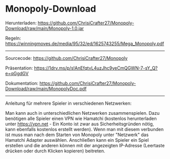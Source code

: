 # Monopoly-Download

Herunterladen: https://github.com/ChrisiCrafter27/Monopoly-Download/raw/main/Monopoly-1.0.jar

Regeln: https://winningmoves.de/media/95/32/ed/1625743255/Mega_Monopoly.pdf

-------------------------------------------------------------------------------------------------------

Sourcecode: https://github.com/ChrisiCrafter27/Monopoly

Präsentation: https://1drv.ms/p/s!AnEfqtvL4uzJhc9yeCmQGWN-7-sY_Q?e=qGgdGV

Dokumentation: https://github.com/ChrisiCrafter27/Monopoly-Download/raw/main/MonopolyDoc.pdf

-------------------------------------------------------------------------------------------------------

Anleitung für mehrere Spieler in verschiedenen Netzwerken:

Man kann auch in unterschiedlichen Netzwerken zusammenspielen. Dazu benötigen alle Spieler einen VPN wie Hamatchi (kostenlos herunterladen unter https://vpn.net - Ein Konto ist zwar aus Sicherheitsgründen nötig, kann ebenfalls kostenlos erstellt werden). Wenn man mit diesem verbunden ist muss man nach dem Starten von Monopoly unter "Netzwerk" das Hamatchi Adapter auswählen. Anschließen kann ein Spieler ein Spiel erstellen und die anderen können mit der angezeigten IP-Adresse (Leertaste drücken oder durch Klicken kopieren) beitreten.
